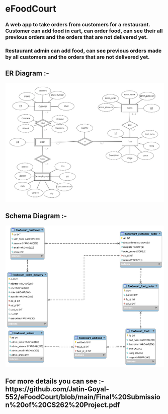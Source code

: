 # eFoodCourt
<h3>A web app to take orders from customers for a restaurant. Customer can add food in cart, can order food,
can see their all previous orders and the orders that are not delivered yet.</h3>
<h3>Restaurant admin can add food, can see previous orders made by all customers and the
orders that are not delivered yet.</h3>
<h2>ER Diagram :-</h2>
<img src="ER_Diagram.png"></img>

<p></p>
<p></p>
<h2>Schema Diagram :-</h2>
<img src="Schema_Diagram.png"></img>

<h2>For more details you can see :- https://github.com/Jatin-Goyal-552/eFoodCourt/blob/main/Final%20Submission%20of%20CS262%20Project.pdf</h2>
